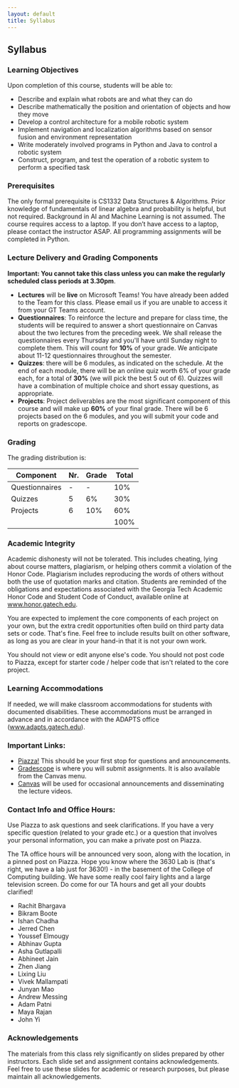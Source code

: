 ```yaml
---
layout: default
title: Syllabus
---
```


## Syllabus

### Learning Objectives
Upon completion of this course, students will be able to:
* Describe and explain what robots are and what they can do
* Describe mathematically the position and orientation of objects and how they move 
* Develop a control architecture for a mobile robotic system 
* Implement navigation and localization algorithms based on sensor fusion and environment representation 
* Write moderately involved programs in Python and Java to control a robotic system 
* Construct, program, and test the operation of a robotic system to perform a specified task

### Prerequisites
The only formal prerequisite is CS1332 Data Structures & Algorithms. Prior knowledge of fundamentals of linear algebra and probability is helpful, but not required.  Background in AI and Machine Learning is not assumed.
The course requires access to a laptop.  If you don’t have access to a laptop, please contact the instructor ASAP.  All programming assignments will be completed in Python.

### Lecture Delivery and Grading Components

**Important: You cannot take this class unless you can make the regularly scheduled class periods at 3.30pm**.

- **Lectures** will be **live** on Microsoft Teams! You have already been added to the Team for this class. Please email us if you are unable to access it from your GT Teams account. 
- **Questionnaires**: To reinforce the lecture and prepare for class time, the students will be required to answer a short questionnaire on Canvas about the two lectures from the preceding week. We shall release the questionnaires every Thursday and you'll have until Sunday night to complete them. This will count for **10%** of your grade. We anticipate about 11-12 questionnaires throughout the semester. 
- **Quizzes**: there will be 6 modules, as indicated on the schedule. At the end of each module, there will be an online quiz worth 6% of your grade each, for a total of **30%** (we will pick the best 5 out of 6). Quizzes will have a combination of multiple choice and short essay questions, as appropriate.
- **Projects**: Project deliverables are the most significant component of this course and will make up **60%** of your final grade. There will be 6 projects based on the 6 modules, and you will submit your code and reports on gradescope. <!-- each project will additionally have a powerpoint template that will have to be submitted on Gradescope as a pdf and, possibly accompanied with code and/or videos. --> <!-- Project are released and are due on Fridays, and p -->

### Grading
The grading distribution is:

| Component      | Nr. | Grade | Total |
|----------------|-----|-------|-------|
| Questionnaires | -   |  -    |  10%  |
| Quizzes        | 5   | 6%    |  30%  |
| Projects       | 6   | 10%   |  60%  |
|                |     |       | 100%  |

<!-- The Late policy for this course will be 20% per day late. -->

### Academic Integrity
Academic dishonesty will not be tolerated. This includes cheating, lying about course matters, plagiarism, or helping others commit a violation of the Honor Code. Plagiarism includes reproducing the words of others without both the use of quotation marks and citation. Students are reminded of the obligations and expectations associated with the Georgia Tech Academic Honor Code and Student Code of Conduct, available online at www.honor.gatech.edu. 

You are expected to implement the core components of each project on your own, but the extra credit opportunities often build on third party data sets or code. That's fine. Feel free to include results built on other software, as long as you are clear in your hand-in that it is not your own work.

You should not view or edit anyone else's code. You should not post code to Piazza, except for starter code / helper code that isn't related to the core project.

### Learning Accommodations
If needed, we will make classroom accommodations for students with documented disabilities. These accommodations must be arranged in advance and in accordance with the ADAPTS office (www.adapts.gatech.edu).

### Important Links:
* [Piazza!](https://piazza.com/class/kxtmafdutrp43f) This should be your first stop for questions and announcements. 
* [Gradescope](https://www.gradescope.com/courses/349667) is where you will submit assignments. It is also available from the Canvas menu.
* [Canvas](https://canvas.gatech.edu/) will be used for occasional announcements and disseminating the lecture videos.

### Contact Info and Office Hours:
Use Piazza to ask questions and seek clarifications. If you have a very specific question (related to your grade etc.) or a question that involves your personal information, you can make a private post on Piazza.

The TA office hours will be announced very soon, along with the location, in a pinned post on Piazza. Hope you know where the 3630 Lab is (that's right, we have a lab just for 3630!) - in the basement of the College of Computing building. We have some really cool fairy lights and a large television screen. Do come for our TA hours and get all your doubts clarified! 

* Rachit Bhargava
* Bikram Boote
* Ishan Chadha
* Jerred Chen
* Youssef Elmougy
* Abhinav Gupta
* Asha Gutlapalli
* Abhineet Jain
* Zhen Jiang
* Lixing Liu
* Vivek Mallampati
* Junyan Mao
* Andrew Messing
* Adam Patni
* Maya Rajan
* John Yi

### Acknowledgements
The materials from this class rely significantly on slides prepared by other instructors. Each slide set and assignment contains acknowledgements. Feel free to use these slides for academic or research purposes, but please maintain all acknowledgements.
